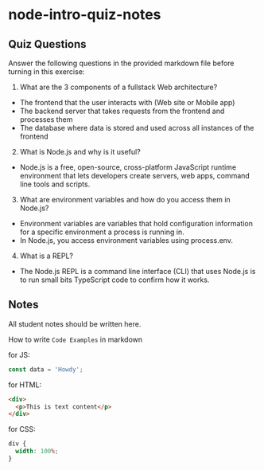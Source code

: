 # node-intro-quiz-notes

## Quiz Questions

Answer the following questions in the provided markdown file before turning in this exercise:

1. What are the 3 components of a fullstack Web architecture?

- The frontend that the user interacts with (Web site or Mobile app)
- The backend server that takes requests from the frontend and processes them
- The database where data is stored and used across all instances of the frontend

2. What is Node.js and why is it useful?

- Node.js is a free, open-source, cross-platform JavaScript runtime environment that lets developers create servers, web apps, command line tools and scripts.

3. What are environment variables and how do you access them in Node.js?

- Environment variables are variables that hold configuration information for a specific environment a process is running in.
- In Node.js, you access environment variables using process.env.

4. What is a REPL?

- The Node.js REPL is a command line interface (CLI) that uses Node.js is to run small bits TypeScript code to confirm how it works.

## Notes

All student notes should be written here.

How to write `Code Examples` in markdown

for JS:

```javascript
const data = 'Howdy';
```

for HTML:

```html
<div>
  <p>This is text content</p>
</div>
```

for CSS:

```css
div {
  width: 100%;
}
```
